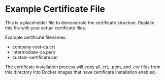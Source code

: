 # Example Certificate File

This is a placeholder file to demonstrate the certificate structure.
Replace this file with your actual certificate files.

Example certificate filenames:
- company-root-ca.crt
- intermediate-ca.pem  
- custom-certificate.cer

The certificate installation process will copy all .crt, .pem, and .cer files
from this directory into Docker images that have certificate installation enabled.

